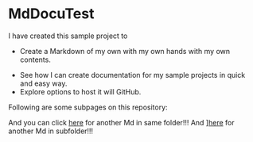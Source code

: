 # MdDocuTest

I have created this sample project to 
  * Create a Markdown of my own with my own hands with my own contents. 
  - See how I can create documentation for my sample projects in quick and easy way. 
  - Explore options to host it will GitHub.

Following are some subpages on this repository:

And you can click 
[here](StackEdit.md) for another Md in same folder!!!
And ][here](StackEdit.md) for another Md in subfolder!!!

